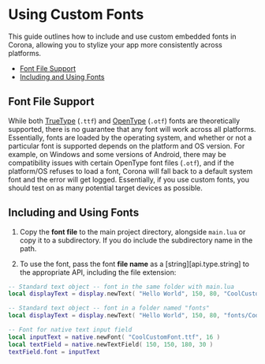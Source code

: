 # Using Custom Fonts

This guide outlines how to include and use custom embedded fonts in Corona, allowing you to stylize your app more consistently across platforms.

<div class="guides-toc">

* [Font File Support](#support)
* [Including and Using Fonts](#fonts)

</div>


<a id="support"></a>

## Font File Support

While both [TrueType](https://en.wikipedia.org/wiki/TrueType) (`.ttf`) and [OpenType](https://en.wikipedia.org/wiki/OpenType) (`.otf`) fonts are theoretically supported, there is no guarantee that any font will work across all platforms. Essentially, fonts are loaded by the operating system, and whether or not a particular font is supported depends on the platform and OS version. For example, on Windows and some versions of Android, there may be compatibility issues with certain OpenType font files (`.otf`), and if the platform/OS refuses to load a font, Corona will fall back to a default system font and the error will get logged. Essentially, if you use custom fonts, you should test on as many potential target devices as possible.


<a id="fonts"></a>

## Including and Using Fonts

1. Copy the __font file__ to the main project directory, alongside `main.lua` or copy it to a subdirectory. If you do include the subdirectory name in the path.

2. To use the font, pass the font __file&nbsp;name__ as a [string][api.type.string] to the appropriate API, including the file extension:

<div class="code-indent">

``````lua
-- Standard text object -- font in the same folder with main.lua
local displayText = display.newText( "Hello World", 150, 80, "CoolCustomFont.ttf", 24 )

-- Standard text object -- font in a folder named "fonts"
local displayText = display.newText( "Hello World", 150, 80, "fonts/CoolCustomFont.ttf", 24 )

-- Font for native text input field
local inputText = native.newFont( "CoolCustomFont.ttf", 16 )
local textField = native.newTextField( 150, 150, 180, 30 )
textField.font = inputText
``````

</div>
